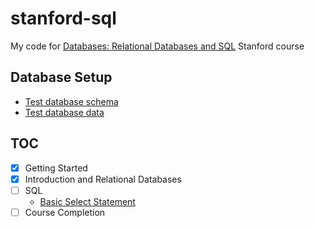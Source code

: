 # stanford-sql

My code for [Databases: Relational Databases and SQL][1] Stanford course

## Database Setup

- [Test database schema](vendor/schema.sql)
- [Test database data](vendor/data.sql)

## TOC

- [x] Getting Started
- [x] Introduction and Relational Databases
- [ ] SQL
  - [Basic Select Statement](src/sql/basic_select_statement.sql)
- [ ] Course Completion

[1]: https://courses.edx.org/courses/course-v1:StanfordOnline+SOE.YDB-SQL0001+2T2020/course/
